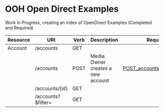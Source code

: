 # OOH Open Direct Examples

Work In Progress, creating an index of OpenDirect Examples (Completed and Required)

| Resource | URI                | Verb | Description                       | Request                                                                                                                                                | Response                                                                                                                                                 |
| -------- | ------------------ | ---- | --------------------------------- | ------------------------------------------------------------------------------------------------------------------------------------------------------ | -------------------------------------------------------------------------------------------------------------------------------------------------------- |
| Account  | /accounts          | GET  |                                   |                                                                                                                                                        |                                                                                                                                                          |
|          | /accounts          | POST | Media Owner creates a new account | [POST\_accounts\_request.json](https://github.com/Outsmart-OOH/ooh_open_direct/blob/master/examples/OOHpenDirect_1-5-1_v-1/POST_accounts_request.json) | [POST\_accounts\_response.json](https://github.com/Outsmart-OOH/ooh_open_direct/blob/master/examples/OOHpenDirect_1-5-1_v-1/POST_accounts_response.json) |
|          | /accounts/{id}     | GET  |                                   |                                                                                                                                                        |                                                                                                                                                          |
|          | /accounts?$filter= | GET  |                                   |                                                                                                                                                        |
